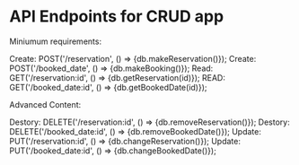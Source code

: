 # API Endpoints for CRUD app

Miniumum requirements:

Create: POST('/reservation', () => {db.makeReservation()});
Create: POST('/booked_date', () => {db.makeBooking()});
Read: GET('/reservation:id', () => {db.getReservation(id)});
READ: GET('/booked_date:id', () => {db.getBookedDate(id)});

Advanced Content:

Destory: DELETE('/reservation:id', () => {db.removeReservation()});
Destory: DELETE('/booked_date:id', () => {db.removeBookedDate()});
Update: PUT('/reservation:id', () => {db.changeReservation()});
Update:  PUT('/booked_date:id', () => {db.changeBookedDate()});
